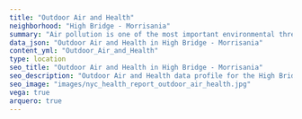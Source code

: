 ```yaml
---
title: "Outdoor Air and Health"
neighborhood: "High Bridge - Morrisania"
summary: "Air pollution is one of the most important environmental threats to urban populations and while all people are exposed, pollutant emissions, levels of exposure, and population vulnerability vary across neighborhoods. Exposures to common air pollutants have been linked to respiratory and cardiovascular diseases, cancers, and premature deaths."
data_json: "Outdoor Air and Health in High Bridge - Morrisania"
content_yml: "Outdoor_Air_and_Health"
type: location
seo_title: "Outdoor Air and Health in High Bridge - Morrisania"
seo_description: "Outdoor Air and Health data profile for the High Bridge - Morrisania neighborhood of NYC."
seo_image: "images/nyc_health_report_outdoor_air_health.jpg"
vega: true
arquero: true
---
```

